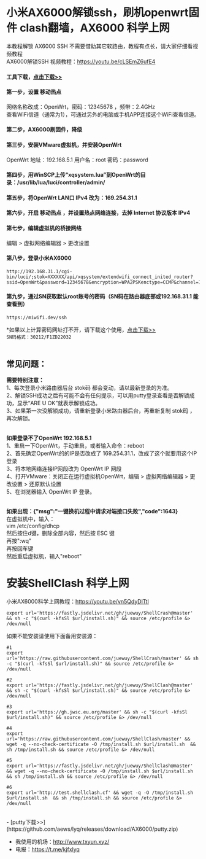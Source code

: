 # 小米AX6000解锁ssh，刷机openwrt固件 clash翻墙，AX6000 科学上网
本教程解锁 AX6000 SSH 不需要借助其它软路由，教程有点长，请大家仔细看视频教程<br>
AX6000解锁SSH 视频教程：https://youtu.be/cLSEmZ6ufE4

#### 工具下载，<a href="https://github.com/aews/lyq/releases/download/AX6000/AX6000-SSH.zip" target="_blank">点击下载>></a>

#### 第一步，设置 移动热点
网络名称改成：OpenWrt，密码：12345678 ，频带：2.4GHz<br>
查看WiFi信道（通常为1），可通过另外的电脑或手机APP连接这个WiFi查看信道。

#### 第二步，AX6000刷固件，降级

#### 第三步，安装VMware虚拟机，并安装OpenWrt
OpenWrt 地址：192.168.5.1    用户名：root   密码：password

#### 第四步，用WinSCP上传“xqsystem.lua”到OpenWrt的目录：/usr/lib/lua/luci/controller/admin/

#### 第五步，将OpenWrt LAN口 IPv4 改为：169.254.31.1

#### 第六步，开启 移动热点 ，并设置热点网络连接，去掉 Internet 协议版本 IPv4

#### 第七步，编辑虚拟机的桥接网络
编辑 > 虚拟网络编辑器 > 更改设置

#### 第八步，登录小米AX6000

    http://192.168.31.1/cgi-bin/luci/;stok=XXXXXX/api/xqsystem/extendwifi_connect_inited_router?ssid=OpenWrt&password=12345678&encryption=WPA2PSKenctype=CCMP&channel=1&band=2g&admin_username=root&admin_password=admin&admin_nonce=xxx

#### 第九步，通过SN获取默认root账号的密码（SN码在路由器底部或192.168.31.1 能查看到）

    https://miwifi.dev/ssh
    
*如果以上计算密码网址打不开，请下载这个使用，<a href="https://github.com/aews/lyq/releases/download/AX6000/SN.zip" target="_blank">点击下载>></a> <br>
<code>SN码格式：30212/F1ZD22032</code><br><br>

## 常见问题：
**需要特别注意：<br>**
1、每次登录小米路由器后台 stok码 都会变动，请以最新登录的为准。<br>
2、解锁SSH成功之后有可能不会有任何提示，可以用putty登录查看是否解锁成功，显示“ARE U OK”就表示解锁成功。<br>
3、如果第一次没解锁成功，请重新登录小米路由器后台，再重新复制 stok码 ，再次解锁。<br><br>

**如果登录不了OpenWrt  192.168.5.1<br>**
1、重启一下OpenWrt，手动重启，或者输入命令：reboot<br>
2、首先确定OpenWrt的的IP是否改成了 169.254.31.1，改成了这个就要用这个IP登录<br>
3、将本地网络连接IP网段改为 OpenWrt IP 网段<br>
4、打开VMware：关闭正在运行虚拟机OpenWrt，编辑 > 虚拟网络编辑器 > 更改设置 > 还原默认设置<br>
5、在浏览器输入 OpenWrt IP 登录。<br><br>

**如果出现：{"msg":"一键换机过程中请求对端接口失败","code":1643}**<br>
在虚拟机中，输入：<br>
vim /etc/config/dhcp<br>
然后按住d键，删除全部内容，然后按 ESC 键<br>
再按":wq"<br>
再按回车键<br>
然后重启虚拟机，输入"reboot"<br>


# 安装ShellClash 科学上网
小米AX6000科学上网教程：https://youtu.be/vn5QdyDlTtI

    export url='https://fastly.jsdelivr.net/gh/juewuy/ShellCrash@master' && sh -c "$(curl -kfsSl $url/install.sh)" && source /etc/profile &> /dev/null
    
如果不能安装请使用下面备用安装源：

    #1
    export url='https://raw.githubusercontent.com/juewuy/ShellCrash/master' && sh -c "$(curl -kfsSl $url/install.sh)" && source /etc/profile &> /dev/null

    #2
    export url='https://fastly.jsdelivr.net/gh/juewuy/ShellClash@master' && sh -c "$(curl -kfsSl $url/install.sh)" && source /etc/profile &> /dev/null

    #3
    export url='https://gh.jwsc.eu.org/master' && sh -c "$(curl -kfsSl $url/install.sh)" && source /etc/profile &> /dev/null

    #4
    export url='https://raw.githubusercontent.com/juewuy/ShellClash/master' && wget -q --no-check-certificate -O /tmp/install.sh $url/install.sh  && sh /tmp/install.sh && source /etc/profile &> /dev/null

    #5
    export url='https://fastly.jsdelivr.net/gh/juewuy/ShellClash@master' && wget -q --no-check-certificate -O /tmp/install.sh $url/install.sh  && sh /tmp/install.sh && source /etc/profile &> /dev/null

    #6
    export url='http://test.shellclash.cf' && wget -q -O /tmp/install.sh $url/install.sh  && sh /tmp/install.sh && source /etc/profile &> /dev/null

<br>
- [putty下载>>](https://github.com/aews/lyq/releases/download/AX6000/putty.zip)

- 我使用的机场：http://www.txyun.xyz/
- 电报：https://t.me/kjfxlyq

